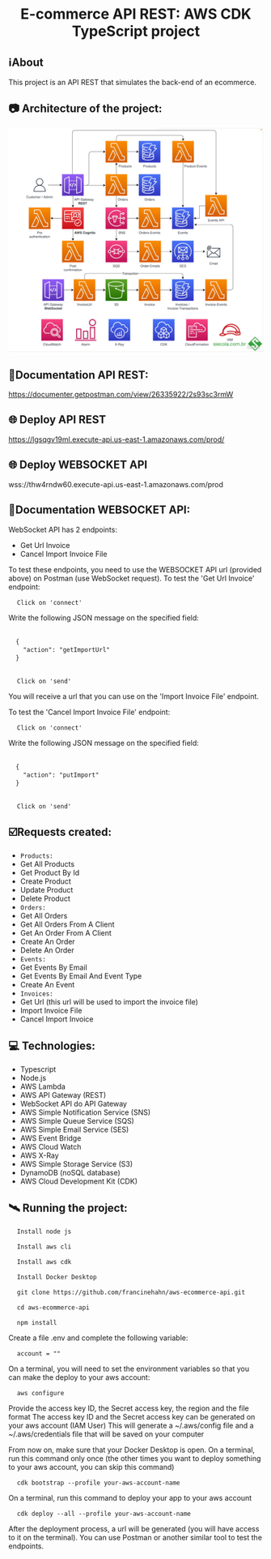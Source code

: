 <h1 align="center">E-commerce API REST: AWS CDK TypeScript project</h1>

## ℹ️About
This project is an API REST that simulates the back-end of an ecommerce.

## 📷 Architecture of the project:
![api-architecture](./api-architecture.png)
<br>

## 🔗Documentation API REST:
https://documenter.getpostman.com/view/26335922/2s93sc3rmW

## 🌐 Deploy API REST
https://lgsqgv19ml.execute-api.us-east-1.amazonaws.com/prod/

## 🌐 Deploy WEBSOCKET API
wss://thw4rndw60.execute-api.us-east-1.amazonaws.com/prod

## 🔗Documentation WEBSOCKET API:
WebSocket API has 2 endpoints:
- Get Url Invoice
- Cancel Import Invoice File

To test these endpoints, you need to use the WEBSOCKET API url (provided above) on Postman (use WebSocket request).
To test the 'Get Url Invoice' endpoint: 

<pre>
  <code>Click on 'connect'</code>
</pre>

Write the following JSON message on the specified field:
<pre>
  <code>
  {
    "action": "getImportUrl"
  }
  </code>
</pre>
<pre>
  <code>Click on 'send'</code>
</pre>

You will receive a url that you can use on the 'Import Invoice File' endpoint.

To test the 'Cancel Import Invoice File' endpoint:
<pre>
  <code>Click on 'connect'</code>
</pre>

Write the following JSON message on the specified field:
<pre>
  <code>
  {
    "action": "putImport"
  }
  </code>
</pre>

<pre>
  <code>Click on 'send'</code>
</pre>

## ☑️Requests created:
- `Products:`
- Get All Products
- Get Product By Id
- Create Product
- Update Product
- Delete Product
- `Orders:`
- Get All Orders
- Get All Orders From A Client
- Get An Order From A Client
- Create An Order
- Delete An Order
- `Events:`
- Get Events By Email
- Get Events By Email And Event Type
- Create An Event
- `Invoices:`
- Get Url (this url will be used to import the invoice file)
- Import Invoice File
- Cancel Import Invoice


## 💻 Technologies:
- Typescript
- Node.js
- AWS Lambda
- AWS API Gateway (REST)
- WebSocket API do API Gateway
- AWS Simple Notification Service (SNS)
- AWS Simple Queue Service (SQS)
- AWS Simple Email Service (SES)
- AWS Event Bridge
- AWS Cloud Watch
- AWS X-Ray
- AWS Simple Storage Service (S3)
- DynamoDB (noSQL database)
- AWS Cloud Development Kit (CDK)

## 🛰 Running the project:
<pre>
  <code>Install node js</code>
</pre>

<pre>
  <code>Install aws cli</code>
</pre>

<pre>
  <code>Install aws cdk</code>
</pre>

<pre>
  <code>Install Docker Desktop</code>
</pre>

<pre>
  <code>git clone https://github.com/francinehahn/aws-ecommerce-api.git</code>
</pre>

<pre>
  <code>cd aws-ecommerce-api</code>
</pre>

<pre>
  <code>npm install</code>
</pre>

Create a file .env and complete the following variable:
<pre>
  <code>account = ""</code>
</pre>

On a terminal, you will need to set the environment variables so that you can make the deploy to your aws account:
<pre>
  <code>aws configure</code>
</pre>
Provide the access key ID, the Secret access key, the region and the file format
The access key ID and the Secret access key can be generated on your aws account (IAM User)
This will generate a ~/.aws/config file and a ~/.aws/credentials file that will be saved on your computer

From now on, make sure that your Docker Desktop is open.
On a terminal, run this command only once (the other times you want to deploy something to your aws account, you can skip this command)
<pre>
  <code>cdk bootstrap --profile your-aws-account-name</code>
</pre>

On a terminal, run this command to deploy your app to your aws account
<pre>
  <code>cdk deploy --all --profile your-aws-account-name</code>
</pre>

After the deployment process, a url will be generated (you will have access to it on the terminal).
You can use Postman or another similar tool to test the endpoints.

